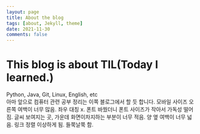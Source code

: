```yaml
---
layout: page
title: About the blog
tags: [about, Jekyll, theme]
date: 2021-11-30
comments: false
---
```


# This blog is about TIL(Today I learned.)
Python, Java, Git, Linux, English, etc  
아마 앞으로 컴퓨터 관련 공부 정리는 이쪽 블로그에서 할 듯 합니다.
모바일 사이즈 오른쪽 여백이 너무 많음. 좌우 대칭 x.
폰트 바꿨더니 폰트 사이즈가 작아서 가독성 떨어짐.
글씨 보여지는 곳, 가운데 화면이차지하는 부분이 너무 적음. 양 옆 여백이 너무 넓음.
링크 정렬 이상하게 됨. 들쭉날쭉 함.